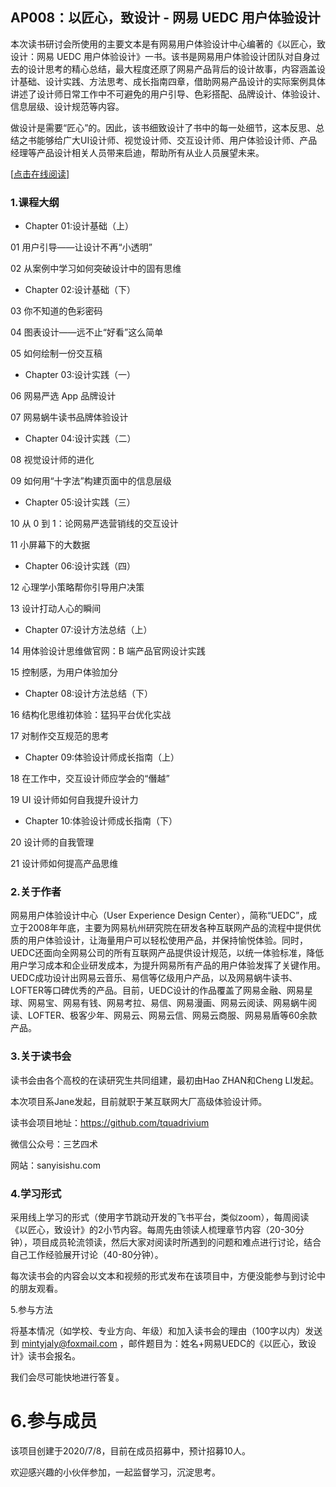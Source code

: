 ## AP008：以匠心，致设计 - 网易 UEDC 用户体验设计

本次读书研讨会所使用的主要文本是有网易用户体验设计中心编著的《以匠心，致设计：网易 UEDC 用户体验设计》一书。该书是网易用户体验设计团队对自身过去的设计思考的精心总结，最大程度还原了网易产品背后的设计故事，内容涵盖设计基础、设计实践、方法思考、成长指南四章，借助网易产品设计的实际案例具体讲述了设计师日常工作中不可避免的用户引导、色彩搭配、品牌设计、体验设计、信息层级、设计规范等内容。

做设计是需要“匠心”的。因此，该书细致设计了书中的每一处细节，这本反思、总结之书能够给广大UI设计师、视觉设计师、交互设计师、用户体验设计师、产品经理等产品设计相关人员带来启迪，帮助所有从业人员展望未来。

[[点击在线阅读\]](https://tquadrivium.github.io/UEDC/)

### 1.课程大纲

- Chapter 01:设计基础（上）

01 用户引导——让设计不再“小透明” 

02 从案例中学习如何突破设计中的固有思维 

- Chapter 02:设计基础（下）

03 你不知道的色彩密码 

04 图表设计——远不止“好看”这么简单 

05 如何绘制一份交互稿 

- Chapter 03:设计实践（一）

06 网易严选 App 品牌设计 

07 网易蜗牛读书品牌体验设计 

- Chapter 04:设计实践（二）

08 视觉设计师的进化 

09 如何用“十字法”构建页面中的信息层级 

- Chapter 05:设计实践（三）

10 从 0 到 1：论网易严选营销线的交互设计

11 小屏幕下的大数据

- Chapter 06:设计实践（四）

12 心理学小策略帮你引导用户决策

13 设计打动人心的瞬间 

- Chapter 07:设计方法总结（上）

14 用体验设计思维做官网：B 端产品官网设计实践 

15 控制感，为用户体验加分

- Chapter 08:设计方法总结（下）

16 结构化思维初体验：猛犸平台优化实战 

17 对制作交互规范的思考 

- Chapter 09:体验设计师成长指南（上）

18 在工作中，交互设计师应学会的“僭越” 

19 UI 设计师如何自我提升设计力 

- Chapter 10:体验设计师成长指南（下）

20 设计师的自我管理 

21 设计师如何提高产品思维 



### 2.关于作者

网易用户体验设计中心（User Experience Design Center），简称“UEDC”，成立于2008年年底，主要为网易杭州研究院在研发各种互联网产品的流程中提供优质的用户体验设计，让海量用户可以轻松使用产品，并保持愉悦体验。同时，UEDC还面向全网易公司的所有互联网产品提供设计规范，以统一体验标准，降低用户学习成本和企业研发成本，为提升网易所有产品的用户体验发挥了关键作用。UEDC成功设计出网易云音乐、易信等亿级用户产品，以及网易蜗牛读书、LOFTER等口碑优秀的产品。目前，UEDC设计的作品覆盖了网易金融、网易星球、网易宝、网易有钱、网易考拉、易信、网易漫画、网易云阅读、网易蜗牛阅读、LOFTER、极客少年、网易云、网易云信、网易云商服、网易易盾等60余款产品。



### 3.关于读书会

读书会由各个高校的在读研究生共同组建，最初由Hao ZHAN和Cheng LI发起。

本次项目系Jane发起，目前就职于某互联网大厂高级体验设计师。

读书会项目地址：https://github.com/tquadrivium

微信公众号：三艺四术

网站：sanyisishu.com



### 4.学习形式

采用线上学习的形式（使用字节跳动开发的飞书平台，类似zoom），每周阅读《以匠心，致设计》的2小节内容。每周先由领读人梳理章节内容（20-30分钟），项目成员轮流领读，然后大家对阅读时所遇到的问题和难点进行讨论，结合自己工作经验展开讨论（40-80分钟）。

每次读书会的内容会以文本和视频的形式发布在该项目中，方便没能参与到讨论中的朋友观看。



5.参与方法

将基本情况（如学校、专业方向、年级）和加入读书会的理由（100字以内）发送到 [mintyjaly@foxmail.com](mailto:mintyjaly@foxmail.com) ，邮件题目为：姓名+网易UEDC的《以匠心，致设计》读书会报名。

我们会尽可能快地进行答复。



# 6.参与成员

该项目创建于2020/7/8，目前在成员招募中，预计招募10人。

欢迎感兴趣的小伙伴参加，一起监督学习，沉淀思考。